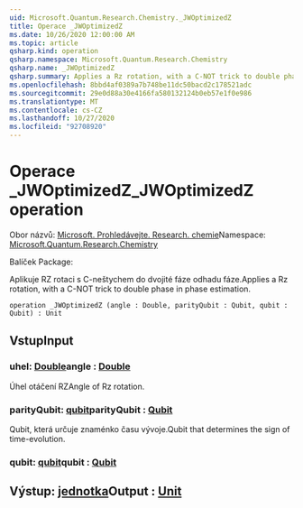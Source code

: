 ```yaml
---
uid: Microsoft.Quantum.Research.Chemistry._JWOptimizedZ
title: Operace _JWOptimizedZ
ms.date: 10/26/2020 12:00:00 AM
ms.topic: article
qsharp.kind: operation
qsharp.namespace: Microsoft.Quantum.Research.Chemistry
qsharp.name: _JWOptimizedZ
qsharp.summary: Applies a Rz rotation, with a C-NOT trick to double phase in phase estimation.
ms.openlocfilehash: 8bbd4af0389a7b748be11dc50bacd2c178521adc
ms.sourcegitcommit: 29e0d88a30e4166fa580132124b0eb57e1f0e986
ms.translationtype: MT
ms.contentlocale: cs-CZ
ms.lasthandoff: 10/27/2020
ms.locfileid: "92708920"
---
```

# <a name="_jwoptimizedz-operation"></a><span data-ttu-id="b6a53-102">Operace _JWOptimizedZ</span><span class="sxs-lookup"><span data-stu-id="b6a53-102">_JWOptimizedZ operation</span></span>

<span data-ttu-id="b6a53-103">Obor názvů: [Microsoft. Prohledávejte. Research. chemie](xref:Microsoft.Quantum.Research.Chemistry)</span><span class="sxs-lookup"><span data-stu-id="b6a53-103">Namespace: [Microsoft.Quantum.Research.Chemistry](xref:Microsoft.Quantum.Research.Chemistry)</span></span>

<span data-ttu-id="b6a53-104">Balíček [](https://nuget.org/packages/)</span><span class="sxs-lookup"><span data-stu-id="b6a53-104">Package: [](https://nuget.org/packages/)</span></span>


<span data-ttu-id="b6a53-105">Aplikuje RZ rotaci s C-neštychem do dvojité fáze odhadu fáze.</span><span class="sxs-lookup"><span data-stu-id="b6a53-105">Applies a Rz rotation, with a C-NOT trick to double phase in phase estimation.</span></span>

```qsharp
operation _JWOptimizedZ (angle : Double, parityQubit : Qubit, qubit : Qubit) : Unit
```


## <a name="input"></a><span data-ttu-id="b6a53-106">Vstup</span><span class="sxs-lookup"><span data-stu-id="b6a53-106">Input</span></span>

### <a name="angle--double"></a><span data-ttu-id="b6a53-107">uhel: [Double](xref:microsoft.quantum.lang-ref.double)</span><span class="sxs-lookup"><span data-stu-id="b6a53-107">angle : [Double](xref:microsoft.quantum.lang-ref.double)</span></span>

<span data-ttu-id="b6a53-108">Úhel otáčení RZ</span><span class="sxs-lookup"><span data-stu-id="b6a53-108">Angle of Rz rotation.</span></span>


### <a name="parityqubit--qubit"></a><span data-ttu-id="b6a53-109">parityQubit: [qubit](xref:microsoft.quantum.lang-ref.qubit)</span><span class="sxs-lookup"><span data-stu-id="b6a53-109">parityQubit : [Qubit](xref:microsoft.quantum.lang-ref.qubit)</span></span>

<span data-ttu-id="b6a53-110">Qubit, která určuje znaménko času vývoje.</span><span class="sxs-lookup"><span data-stu-id="b6a53-110">Qubit that determines the sign of time-evolution.</span></span>


### <a name="qubit--qubit"></a><span data-ttu-id="b6a53-111">qubit: [qubit](xref:microsoft.quantum.lang-ref.qubit)</span><span class="sxs-lookup"><span data-stu-id="b6a53-111">qubit : [Qubit](xref:microsoft.quantum.lang-ref.qubit)</span></span>





## <a name="output--unit"></a><span data-ttu-id="b6a53-112">Výstup: [jednotka](xref:microsoft.quantum.lang-ref.unit)</span><span class="sxs-lookup"><span data-stu-id="b6a53-112">Output : [Unit](xref:microsoft.quantum.lang-ref.unit)</span></span>

